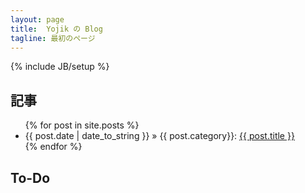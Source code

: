 ```yaml
---
layout: page
title:  Yojik の Blog 
tagline: 最初のページ
---
```

{% include JB/setup %}

## 記事

<ul class="posts">
  {% for post in site.posts %}
    <li><span>{{ post.date | date_to_string }}</span> &raquo; {{ post.category}}: <a href="{{ BASE_PATH }}{{ post.url }}">{{ post.title }}</a></li>
  {% endfor %}
</ul>

## To-Do



